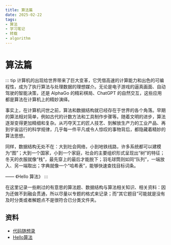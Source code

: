 ```yaml
---
title: 算法篇
date: 2025-02-22
tags:
- 算法
- 学习笔记
- 转载
- algorithm
---
```

# 算法篇
::: tip
计算机的出现给世界带来了巨大变革，它凭借高速的计算能力和出色的可编程性，成为了执行算法与处理数据的理想媒介。无论是电子游戏的逼真画面、自动驾驶的智能决策，还是 AlphaGo 的精彩棋局、ChatGPT 的自然交互，这些应用都是算法在计算机上的精妙演绎。

事实上，在计算机问世之前，算法和数据结构就已经存在于世界的各个角落。早期的算法相对简单，例如古代的计数方法和工具制作步骤等。随着文明的进步，算法逐渐变得更加精细和复杂。从巧夺天工的匠人技艺、到解放生产力的工业产品、再到宇宙运行的科学规律，几乎每一件平凡或令人惊叹的事物背后，都隐藏着精妙的算法思想。

同样，数据结构无处不在：大到社会网络，小到地铁线路，许多系统都可以建模为“图”；大到一个国家，小到一个家庭，社会的主要组织形式呈现出“树”的特征；冬天的衣服就像“栈”，最先穿上的最后才能脱下；羽毛球筒则如同“队列”，一端放入、另一端取出；字典就像一个“哈希表”，能够快速查找目标词条。

—— 《Hello 算法》
:::

在这里记录一些刷过的有意思的算法题、数据结构与算法相关知识、相关资料：因为还做不到融会贯通，所以尽量以专题的格式来记录；而“其它题目”可能就是没有及时分类或者解题点不是很符合已分类文件夹。

## 资料
- [代码随想录](https://www.programmercarl.com/)
- [Hello算法](https://www.hello-algo.com/)